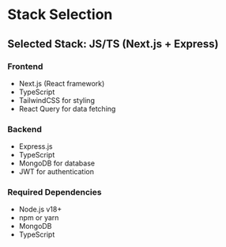 # Stack Selection

## Selected Stack: JS/TS (Next.js + Express)

### Frontend
- Next.js (React framework)
- TypeScript
- TailwindCSS for styling
- React Query for data fetching

### Backend
- Express.js
- TypeScript
- MongoDB for database
- JWT for authentication

### Required Dependencies
- Node.js v18+
- npm or yarn
- MongoDB
- TypeScript
